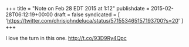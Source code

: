 +++
title = "Note on Feb 28 EDT 2015 at 1:12"
publishdate = 2015-02-28T06:12:19+00:00
draft = false
syndicated = [ 'https://twitter.com/chrisjohndeluca/status/571553465157193700?s=20' ]
+++

I love the turn in this one.  http://t.co/93D9Ry4Qpc
